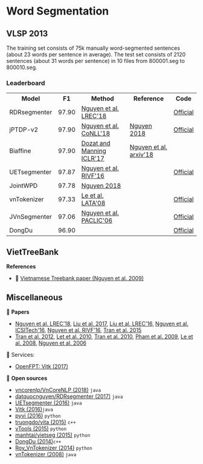 # Word Segmentation

## VLSP 2013

The training set consists of 75k manually word-segmented sentences (about 23 words per sentence in average). The test set consists of 2120 sentences (about 31 words per sentence) in 10 files from 800001.seg to 800010.seg.

### Leaderboard

<table>
  <tr>
    <th>Model</th>
    <th>F1</th>
    <th>Method</th>
    <th>Reference</th>
    <th>Code</th>
  </tr>
  <tr>
    <td>RDRsegmenter</td>
    <td>97.90</td>
    <td><a href="http://www.lrec-conf.org/proceedings/lrec2018/pdf/55.pdf">Nguyen et al. LREC'18</a></td>
    <td></td>
    <td><a href="https://github.com/vncorenlp/VnCoreNLP">Official</a></td>
  </tr>
  <tr>
    <td>jPTDP-v2</td>
    <td>97.90</td>
    <td><a href="http://www.aclweb.org/anthology/K18-2008">Nguyen et al. CoNLL'18</a></td>
    <td><a href="https://arxiv.org/pdf/1812.11459.pdf">Nguyen 2018</a></td>
    <td><a href="https://github.com/datquocnguyen/jPTDP">Official</a></td>
  </tr>
   <tr>
    <td>Biaffine</td>
    <td>97.90</td>
    <td><a href="https://arxiv.org/pdf/1611.01734.pdf">Dozat and Manning ICLR'17</a></td>
    <td><a href="https://arxiv.org/pdf/1812.11459.pdf">Nguyen et al. arxiv'18</a></td>
    <td></td>
  </tr>
  <tr>
    <td>UETsegmenter</td>
    <td>97.87</td>
    <td><a href="https://drive.google.com/file/d/1EEbEJCCieHD9yPBDHr2VP_k_6-qCjdjL/view?usp=sharing">Nguyen et al. RIVF'16</a></td>
    <td></td>
    <td><a href="https://github.com/phongnt570/UETsegmenter">Official</a></td>
  </tr>
  <tr>
    <td>JointWPD</td>
    <td>97.78</td>
    <td><a href="https://arxiv.org/pdf/1812.11459.pdf">Nguyen 2018</a></td>
    <td></td>
    <td></td>
  </tr>
  <tr>
    <td>vnTokenizer</td>
    <td>97.33</td>
    <td><a href="https://link.springer.com/chapter/10.1007/978-3-540-88282-4_23">Le et al. LATA'08</a></td>
    <td></td>
    <td><a href="https://github.com/phuonglh/vn.vitk">Official</a></td>
  </tr>
  <tr>
  <tr>
    <td>JVnSegmenter</td>
    <td>97.06</td>
    <td><a href="https://www.semanticscholar.org/paper/Vietnamese-Word-Segmentation-with-CRFs-and-SVMs%3A-An-Nguyen-Nguyen/3927b5e7eaf4350382306d072c4799fbbcfb2dbc">Nguyen et al. PACLIC'06</a></td>
    <td></td>
    <td><a href="http://jvnsegmenter.sourceforge.net/">Official</a></td>
  </tr>
  <tr>
  <tr>
    <td>DongDu</td>
    <td>96.90</td>
    <td></td>
    <td></td>
    <td><a href="http://viet.jnlp.org/dongdu">Official</a></td>
  </tr>
</table>

## VietTreeBank

**References**

* :scroll: [Vietnamese Treebank paper (Nguyen et al. 2009)](http://citeseerx.ist.psu.edu/viewdoc/download?doi=10.1.1.164.6770&rep=rep1&type=pdf)

## Miscellaneous

:scroll: **Papers**

* [Nguyen et al. LREC'18](https://arxiv.org/pdf/1709.06307.pdf),
[Liu et al. 2017](https://www.researchgate.net/publication/315949021_Supervised_Ensemble_Learning_for_Vietnamese_Tokenization),
[Liu et al. LREC'16](http://www.lrec-conf.org/proceedings/lrec2016/pdf/266_Paper.pdf),
[Nguyen et al. ICSITech'16](https://drive.google.com/file/d/1BQQuulOIUx_9TNqUcG3HFO39V0AvsK2c/view?usp=sharing),
[Nguyen et al. RIVF'16](https://drive.google.com/file/d/1EEbEJCCieHD9yPBDHr2VP_k_6-qCjdjL/view?usp=sharing),
[Tran et al. 2015](http://ieeexplore.ieee.org/document/7049878/)
* [Tran et al. 2012](https://goo.gl/gkwj6d), [Let et al. 2010](http://link.springer.com/10.1007/978-3-642-12101-2_21),
[Tran et al. 2010](https://scholar.google.com/citations?view_op=view_citation&hl=en&user=katDGDYAAAAJ&citation_for_view=katDGDYAAAAJ:u-x6o8ySG0sC),
[Pham et al. 2009](http://vnu.edu.vn/upload/scopus/232.pdf),
[Le et al. 2008](http://ieeexplore.ieee.org/document/5361713/),
[Nguyen et al. 2006](https://dspace.wul.waseda.ac.jp/dspace/handle/2065/29084)

:dizzy: Services:

* [OpenFPT: Vitk (2017)](http://doc.openfpt.vn/#vitk)

:file_folder: **Open sources**

* [vncorenlp/VnCoreNLP (2018)](https://github.com/vncorenlp/VnCoreNLP) `java`
* [datquocnguyen/RDRsegmenter (2017)](https://github.com/datquocnguyen/RDRsegmenter) `java`
* [UETsegmenter (2016)](https://github.com/phongnt570/UETsegmenter)  `java`
* [Vitk (2016)](https://github.com/phuonglh/vn.vitk)`java`
* [pyvi (2016)](https://pypi.python.org/pypi/pyvi) `python`
* [truongdo/vita (2015)](https://github.com/truongdo/vita) `c++`
* [vTools (2015)](https://github.com/lupanh/vTools) `python`
* [manhtai/vietseg (2015)](https://github.com/manhtai/vietseg) `python`
* [DongDu (2014)](https://github.com/rockkhuya/DongDu)`c++`
* [Roy_VnTokenizer (2014)](https://github.com/roy-a/Roy_VnTokenizer) `python`
* [vnTokenizer (2008)](http://vlsp.hpda.vn:8080/demo/?page=resources) `java`
